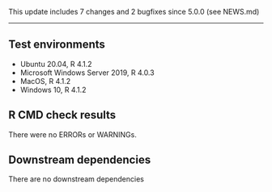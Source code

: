 This update includes 7 changes and 2 bugfixes since 5.0.0 (see NEWS.md)

---

## Test environments
* Ubuntu 20.04, R 4.1.2
* Microsoft Windows Server 2019, R 4.0.3
* MacOS, R 4.1.2
* Windows 10, R 4.1.2

## R CMD check results

There were no ERRORs or WARNINGs. 

## Downstream dependencies

There are no downstream dependencies